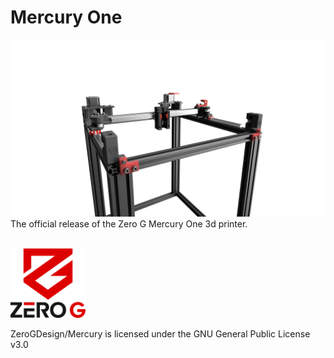 # Mercury One
<img src="./Renders//render.png"><br>
The official release of the Zero G Mercury One 3d printer.

<br>
<img src="./Renders/Logo.png" width="120">


ZeroGDesign/Mercury is licensed under the
GNU General Public License v3.0
